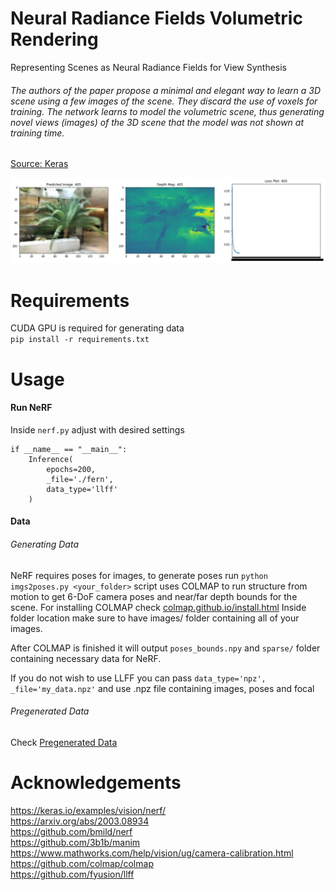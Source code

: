 # Neural Radiance Fields Volumetric Rendering
Representing Scenes as Neural Radiance Fields for View Synthesis

###### The authors of the paper propose a minimal and elegant way to learn a 3D scene using a few images of the scene. They discard the use of voxels for training. The network learns to model the volumetric scene, thus generating novel views (images) of the 3D scene that the model was not shown at training time.
[Source: Keras](https://keras.io/examples/vision/nerf/)

![nerf-volumetric](example/download.png?raw=true)

# Requirements
CUDA GPU is required for generating data <br />
```pip install -r requirements.txt```

# Usage
#### Run NeRF
Inside ```nerf.py``` adjust with desired settings <br />
```
if __name__ == "__main__":
    Inference(
        epochs=200,
        _file='./fern',
        data_type='llff'
    )

```

#### Data
###### Generating Data
NeRF requires poses for images, to generate poses run ```python imgs2poses.py <your_folder>``` script uses COLMAP to run structure from motion to get 6-DoF camera poses and near/far depth bounds for the scene. For installing COLMAP check [colmap.github.io/install.html](https://colmap.github.io/install.html)
Inside folder location make sure to have images/ folder containing all of your images. <br />

After COLMAP is finished it will output ```poses_bounds.npy``` and ```sparse/``` folder containing necessary data for NeRF. <br />

If you do not wish to use LLFF you can pass ```data_type='npz', _file='my_data.npz'``` and use .npz file containing images, poses and focal

###### Pregenerated Data

Check [Pregenerated Data](https://drive.google.com/drive/folders/128yBriW1IG_3NJ5Rp7APSTZsJqdJdfc1) <br />

# Acknowledgements
https://keras.io/examples/vision/nerf/ <br />
https://arxiv.org/abs/2003.08934 <br />
https://github.com/bmild/nerf <br />
https://github.com/3b1b/manim <br />
https://www.mathworks.com/help/vision/ug/camera-calibration.html <br />
https://github.com/colmap/colmap <br />
https://github.com/fyusion/llff <br />
